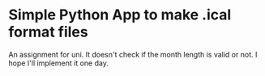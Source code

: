 # Simple Python App to make .ical format files

An assignment for uni. It doesn't check if the month length is valid or not. 
I hope I'll implement it one day.